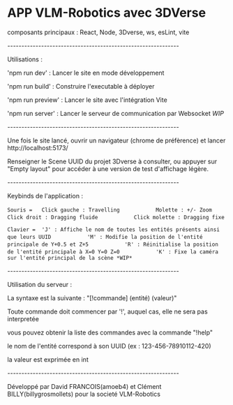 # APP VLM-Robotics avec 3DVerse #

composants principaux : React, Node, 3Dverse, ws, esLint, vite

*-------------------------------------------------------------*

Utilisations :

'npm run dev' : Lancer le site en mode développement

'npm run build' : Construire l'executable à déployer

'npm run preview' : Lancer le site avec l'intégration Vite

'npm run server' : Lancer le serveur de communication par Websocket *WIP*

*-------------------------------------------------------------*

Une fois le site lancé, ouvrir un navigateur (chrome de préfèrence) et lancer http://localhost:5173/ 

Renseigner le Scene UUID du projet 3Dverse à consulter, ou appuyer sur "Empty layout" pour accéder à une version de test d'affichage légère.

*-------------------------------------------------------------*

Keybinds de l'application :

`Souris =   Click gauche : Travelling`
`           Molette : +/- Zoom`
`           Click droit : Dragging fluide`
`           Click molette : Dragging fixe`

`Clavier =  'J' : Affiche le nom de toutes les entités présents ainsi que leurs UUID`
`           'M' : Modifie la position de l'entité principale de Y+0.5 et Z+5`
`           'R' : Réinitialise la position de l'entité principale à X=0 Y=0 Z=0`
`           'K' : Fixe la caméra sur l'entité principal de la scène *WIP*`

*-------------------------------------------------------------*

Utilisation du serveur :

La syntaxe est la suivante : "[!commande] (entité) (valeur)"

Toute commande doit commencer par '!', auquel cas, elle ne sera pas interpretée

vous pouvez obtenir la liste des commandes avec la commande "!help"

le nom de l'entité correspond à son UUID (ex : 123-456-78910112-420)

la valeur est exprimée en int

*-------------------------------------------------------------*

Développé par David FRANCOIS(amoeb4) et Clément BILLY(billygrosmollets) pour la societé VLM-Robotics
